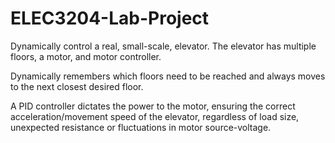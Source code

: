 # ELEC3204-Lab-Project

Dynamically control a real, small-scale, elevator. The elevator has multiple floors, a motor, and motor controller.

Dynamically remembers which floors need to be reached and always moves to the next closest desired floor.

A PID controller dictates the power to the motor, ensuring the correct acceleration/movement speed of the elevator, regardless of load size, unexpected resistance or fluctuations in motor source-voltage.

